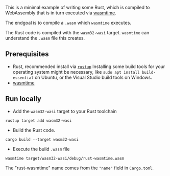 This is a minimal example of writing some Rust, which is compiled to WebAssembly that is in turn executed via [wasmtime](https://wasmtime.dev/).

The endgoal is to compile a `.wasm` which `wasmtime` executes.

The Rust code is compiled with the `wasm32-wasi` target.
`wasmtime` can understand the `.wasm` file this creates.

## Prerequisites

- Rust, recommended install via [`rustup`](https://www.rust-lang.org/learn/get-started)
  Installing some build tools for your operating system might be necessary, like `sudo apt install build-essential` on Ubuntu, or the Visual Studio build tools on Windows.
- [wasmtime](https://wasmtime.dev/)

## Run locally

- Add the `wasm32-wasi` target to your Rust toolchain
```
rustup target add wasm32-wasi
```

- Build the Rust code.
```
cargo build --target wasm32-wasi
```

- Execute the build `.wasm` file
```
wasmtime target/wasm32-wasi/debug/rust-wasmtime.wasm
```

The "rust-wasmtime" name comes from the `"name"` field in `Cargo.toml`.
